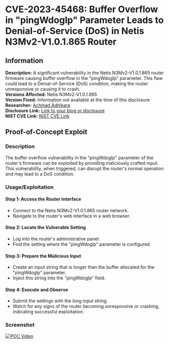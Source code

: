 # CVE-2023-45468: Buffer Overflow in "pingWdogIp" Parameter Leads to Denial-of-Service (DoS) in Netis N3Mv2-V1.0.1.865 Router

## Information
**Description:** A significant vulnerability in the Netis N3Mv2-V1.0.1.865 router firmware causing buffer overflow in the "pingWdogIp" parameter. This flaw could lead to a Denial-of-Service (DoS) condition, making the router unresponsive or causing it to crash.  
**Versions Affected:** Netis N3Mv2-V1.0.1.865  
**Version Fixed:** Information not available at the time of this disclosure  
**Researcher:** [Achmad Adhikara](https://github.com/adhikara13)  
**Disclosure Link:** [Link to your blog or disclosure](https://www.luwaklab.my.id/blog)  
**NIST CVE Link:** [NIST CVE Link](https://nvd.nist.gov/vuln/detail/CVE-2023-45468)  

## Proof-of-Concept Exploit
### Description
The buffer overflow vulnerability in the "pingWdogIp" parameter of the router's firmware can be exploited by providing maliciously crafted input. This vulnerability, when triggered, can disrupt the router's normal operation and may lead to a DoS condition.

### Usage/Exploitation
#### Step 1: Access the Router Interface
- Connect to the Netis N3Mv2-V1.0.1.865 router network.
- Navigate to the router's web interface in a web browser.

#### Step 2: Locate the Vulnerable Setting
- Log into the router's administrative panel.
- Find the setting where the "pingWdogIp" parameter is configured.

#### Step 3: Prepare the Malicious Input
- Create an input string that is longer than the buffer allocated for the "pingWdogIp" parameter.
- Inject this string into the "pingWdogIp" field.

#### Step 4: Execute and Observe
- Submit the settings with the long input string.
- Watch for any signs of the router becoming unresponsive or crashing, indicating successful exploitation.

### Screenshot
[![POC Video](https://img.youtube.com/vi/IxfQg_3SV9o/maxresdefault.jpg)](https://youtu.be/F8V4YgQxy60)
